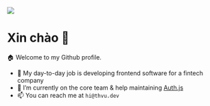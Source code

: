 <a href="https://github.com/ThangHuuVu">
  <img align="center" src="https://github-readme-stats.vercel.app/api?username=ThangHuuVu&show_icons=true&count_private=true" />
</a>


# Xin chào 👋

:house: Welcome to my Github profile.
- 💼 My day-to-day job is developing frontend software for a fintech company 
- 🔭 I’m currently on the core team & help maintaining [Auth.js](https://authjs.dev/)
- 📫 You can reach me at `hi@thvu.dev`


<!--
**ThangHuuVu/ThangHuuVu** is a ✨ _special_ ✨ repository because its `README.md` (this file) appears on your GitHub profile.

Here are some ideas to get you started:

- 🔭 I’m currently working on ...
- 🌱 I’m currently learning ...
- 👯 I’m looking to collaborate on ...
- 🤔 I’m looking for help with ...
- 💬 Ask me about ...
- 📫 How to reach me: ...
- 😄 Pronouns: ...
- ⚡ Fun fact: ...
-->
